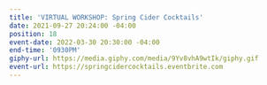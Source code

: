 ```yaml
---
title: 'VIRTUAL WORKSHOP: Spring Cider Cocktails'
date: 2021-09-27 20:24:00 -04:00
position: 18
event-date: 2022-03-30 20:30:00 -04:00
end-time: '0930PM'
giphy-url: https://media.giphy.com/media/9Yv8vhA9wtIk/giphy.gif
event-url: https://springcidercocktails.eventbrite.com
---
```


